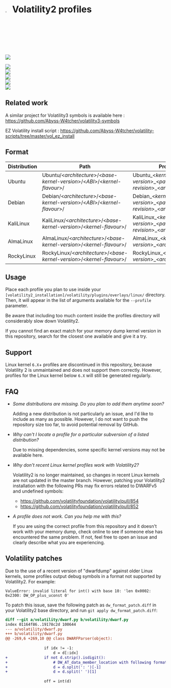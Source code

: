 # <img src="https://cdn-icons-png.flaticon.com/128/5088/5088992.png" width="3%" height="3%"> Volatility2 profiles

![](https://img.shields.io/badge/Profiles-10465-seagreen?style=flat-square)

![](https://img.shields.io/badge/Ubuntu-amd64%20|%20i386-dodgerblue?labelColor=lightsteelblue&style=for-the-badge&logo=ubuntu)  
![](https://img.shields.io/badge/Debian-amd64-darkcyan?labelColor=lightsteelblue&style=for-the-badge&logo=debian)  
![](https://img.shields.io/badge/KaliLinux-amd64-dodgerblue?labelColor=lightsteelblue&style=for-the-badge&logo=kalilinux)  
![](https://img.shields.io/badge/AlmaLinux-x86__64-darkcyan?labelColor=lightsteelblue&style=for-the-badge&logo=almalinux)  
![](https://img.shields.io/badge/RockyLinux-x86__64-dodgerblue?labelColor=lightsteelblue&style=for-the-badge&logo=rockylinux)  

## Related work 

A similar project for Volatility3 symbols is available here : https://github.com/Abyss-W4tcher/volatility3-symbols

EZ Volatility install script : https://github.com/Abyss-W4tcher/volatility-scripts/tree/master/vol_ez_install

## Format

| Distribution | Path | Profile | Example |
| ------------ | ---- | ------- | ------- |
| Ubuntu       | Ubuntu/<*architecture*>/<*base-kernel-version*>/<*ABI*>/<*kernel-flavour*>/ | Ubuntu_<*kernel-version*>\_<*package-revision*>\_<*architecture*>.zip | Ubuntu/amd64/3.0.0/19/generic/Ubuntu_3.0.0-19-generic_3.0.0-19.33_amd64.zip |
| Debian       | Debian/<*architecture*>/<*base-kernel-version*>/<*ABI*>/<*kernel-flavour*>/ | Debian_<*kernel-version*>\_<*package-revision*>\_<*architecture*>.zip | Debian/amd64/3.1.0/1/Debian_3.1.0-1-amd64_3.1.1-1_amd64.zip |
| KaliLinux       | KaliLinux/<*architecture*>/<*base-kernel-version*>/<*kernel-flavour*>/ | KaliLinux_<*kernel-version*>\_<*package-revision*>\_<*architecture*>.zip | KaliLinux/amd64/5.2.0/KaliLinux_5.2.0-kali2-amd64_5.2.9-2kali1_amd64.zip |
| AlmaLinux       | AlmaLinux/<*architecture*>/<*base-kernel-version*>/<*kernel-flavour*>/ | AlmaLinux_<*kernel-version*>_<*architecture*>.zip | AlmaLinux/x86_64/4.18.0/AlmaLinux_4.18.0-477.13.1.el8_8_x86_64.zip |
| RockyLinux       | RockyLinux/<*architecture*>/<*base-kernel-version*>/<*kernel-flavour*>/ | RockyLinux_<*kernel-version*>_<*architecture*>.zip | RockyLinux/x86_64/4.18.0/RockyLinux_4.18.0-477.10.1.el8_8_x86_64.zip |

## Usage

Place each profile you plan to use inside your `[volatility2_installation]/volatility/plugins/overlays/linux/` directory. Then, it will appear in the list of arguments available for the `--profile` parameter.

Be aware that including too much content inside the profiles directory will considerably slow down Volatility2.

If you cannot find an exact match for your memory dump kernel version in this repository, search for the closest one available and give it a try.

## Support

Linux kernel `6.X`+ profiles are discontinued in this repository, because Volatility 2 is unmaintained and does not support them correctly. However, profiles for the Linux kernel below `6.X` will still be generated regularly.

## FAQ

- *Some distributions are missing. Do you plan to add them anytime soon?*

  Adding a new distribution is not particularly an issue, and I'd like to include as many as possible. However, I do not want to push the repository size too far, to avoid potential removal by GitHub.

- *Why can't I locate a profile for a particular subversion of a listed distribution?*

  Due to missing dependencies, some specific kernel versions may not be available here.

- *Why don't recent Linux kernel profiles work with Volatility2?*

  Volatility2 is no longer maintained, so changes in recent Linux kernels are not updated in the master branch. However, patching your Volatility2 installation with the following PRs may fix errors related to DWARFv5 and undefined symbols:

  - https://github.com/volatilityfoundation/volatility/pull/854
  - https://github.com/volatilityfoundation/volatility/pull/852

- *A profile does not work. Can you help me with this?*

  If you are using the correct profile from this repository and it doesn't work with your memory dump, check online to see if someone else has encountered the same problem. If not, feel free to open an issue and clearly describe what you are experiencing.

## Volatility patches 

Due to the use of a recent version of "dwarfdump" against older Linux kernels, some profiles output debug symbols in a format not supported by Volatility2. For example:

`ValueError: invalid literal for int() with base 10: 'len 0x0002: 0x2300: DW_OP_plus_uconst 0'`

To patch this issue, save the following patch as `dw_format_patch.diff` in your Volatility2 base directory, and run `git apply dw_format_patch.diff`:


```diff
diff --git a/volatility/dwarf.py b/volatility/dwarf.py
index 01164f86..19178c2d 100644
--- a/volatility/dwarf.py
+++ b/volatility/dwarf.py
@@ -269,6 +269,10 @@ class DWARFParser(object):
 
                 if idx != -1:
                     d = d[:idx]
+                if not d.strip().isdigit():
+                    # DW_AT_data_member_location with following format : "len 0x0002: 0x2300: DW_OP_plus_uconst 0"
+                    d = d.split(': ')[-1]
+                    d = d.split(' ')[1]
 
                 off = int(d)
 
```
